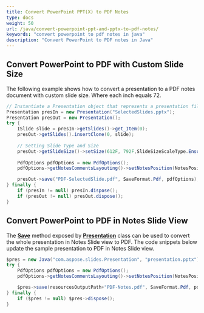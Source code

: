 ```yaml
---
title: Convert PowerPoint PPT(X) to PDF Notes
type: docs
weight: 50
url: /java/convert-powerpoint-ppt-and-pptx-to-pdf-notes/
keywords: "convert powerpoint to pdf notes in java"
description: "Convert PowerPoint to PDF notes in Java"
---
```


## **Convert PowerPoint to PDF with Custom Slide Size**
The following example shows how to convert a presentation to a PDF notes document with custom slide size. Where each inch equals 72.

```java
// Instantiate a Presentation object that represents a presentation file
Presentation presIn = new Presentation("SelectedSlides.pptx");
Presentation presOut = new Presentation();
try {
    ISlide slide = presIn->getSlides()->get_Item(0);
    presOut->getSlides().insertClone(0, slide);
    
    // Setting Slide Type and Size
    presOut->getSlideSize()->setSize(612F, 792F,SlideSizeScaleType.EnsureFit);
        
    PdfOptions pdfOptions = new PdfOptions();
    pdfOptions->getNotesCommentsLayouting()->setNotesPosition(NotesPositions.BottomFull);

    presOut->save("PDF-SelectedSlide.pdf", SaveFormat.Pdf, pdfOptions);
} finally {
    if (presIn != null) presIn.dispose();
    if (presOut != null) presOut.dispose();
}
```

## **Convert PowerPoint to PDF in Notes Slide View**
The [**Save**](https://apireference.aspose.com/slides/java/com.aspose.slides/Presentation#save-java.lang.String-int-) method exposed by [**Presentation**](https://apireference.aspose.com/slides/java/com.aspose.slides/Presentation) class can be used to convert the whole presentation in Notes Slide view to PDF. The code snippets below update the sample presentation to PDF in Notes Slide view.

```java
$pres = new Java("com.aspose.slides.Presentation", "presentation.pptx");
try {
    PdfOptions pdfOptions = new PdfOptions();
    pdfOptions->getNotesCommentsLayouting()->setNotesPosition(NotesPositions.BottomFull);

    $pres->save(resourcesOutputPath+"PDF-Notes.pdf", SaveFormat.Pdf, pdfOptions);
} finally {
    if ($pres != null) $pres->dispose();
}
```